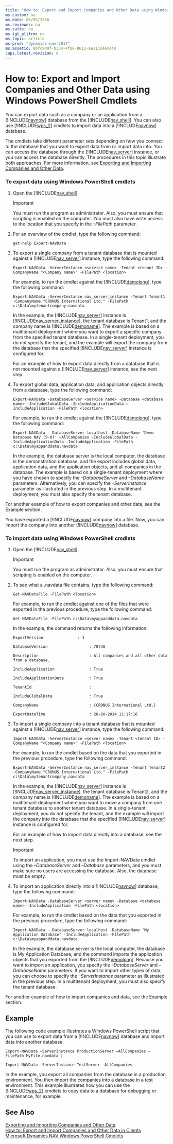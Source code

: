 ```yaml
---
title: "How to: Export and Import Companies and Other Data using Windows PowerShell Cmdlets"
ms.custom: na
ms.date: 06/05/2016
ms.reviewer: na
ms.suite: na
ms.tgt_pltfrm: na
ms.topic: article
ms-prod: "dynamics-nav-2017"
ms.assetid: 0bfc949f-b334-4f06-8612-a611324ecd40
caps.latest.revision: 8
---
```

# How to: Export and Import Companies and Other Data using Windows PowerShell Cmdlets
You can export data such as a company or an application from a [!INCLUDE[navnow](includes/navnow_md.md)] database from the [!INCLUDE[nav_shell](includes/nav_shell_md.md)]. You can also use [!INCLUDE[wps_2](includes/wps_2_md.md)] cmdlets to import data into a [!INCLUDE[navnow](includes/navnow_md.md)] database.  
  
 The cmdlets take different parameter sets depending on how you connect to the database that you want to export data from or import data into. You can access the database through the [!INCLUDE[nav_server](includes/nav_server_md.md)] instance, or you can access the database directly. The procedures in this topic illustrate both approaches. For more information, see [Exporting and Importing Companies and Other Data](Exporting-and-Importing-Companies-and-Other-Data.md).  
  
### To export data using Windows PowerShell cmdlets  
  
1.  Open the [!INCLUDE[nav_shell](includes/nav_shell_md.md)].  
  
    > [!IMPORTANT]  
    >  You must run the program as administrator. Also, you must ensure that scripting is enabled on the computer. You must also have write access to the location that you specify in the *–FilePath* parameter.  
  
2.  For an overview of the cmdlet, type the following command:  
  
    ```  
    get-help Export-NAVData  
    ```  
  
3.  To export a single company from a tenant database that is mounted against a [!INCLUDE[nav_server](includes/nav_server_md.md)] instance, type the following command:  
  
    ```  
    Export-NAVData -ServerInstance <service name> -Tenant <tenant ID> -CompanyName "<Company name>" -FilePath <location>  
    ```  
  
     For example, to run the cmdlet against the [!INCLUDE[demolong](includes/demolong_md.md)], type the following command:  
  
    ```  
    Export-NAVData -ServerInstance nav_server_instance -Tenant Tenant1 -CompanyName "CRONUS International Ltd." -FilePath c:\Data\mytenantcompany.navdata  
    ```  
  
     In the example, the [!INCLUDE[nav_server](includes/nav_server_md.md)] instance is [!INCLUDE[nav_server_instance](includes/nav_server_instance_md.md)], the tenant database is Tenant1, and the company name is [!INCLUDE[demoname](includes/demoname_md.md)]. The example is based on a multitenant deployment where you want to export a specific company from the specified tenant database. In a single-tenant deployment, you do not specify the tenant, and the example will export the company from the database that the specified [!INCLUDE[nav_server](includes/nav_server_md.md)] instance is configured for.  
  
     For an example of how to export data directly from a database that is not mounted against a [!INCLUDE[nav_server](includes/nav_server_md.md)] instance, see the next step.  
  
4.  To export global data, application data, and application objects directly from a database, type the following command:  
  
    ```  
    Export-NAVData -DatabaseServer <service name> -Database <database name> -IncludeGlobalData -IncludeApplicationData –IncludeApplication -FilePath <location>  
    ```  
  
     For example, to run the cmdlet against the [!INCLUDE[demolong](includes/demolong_md.md)], type the following command:  
  
    ```  
    Export-NAVData - DatabaseServer localhost -DatabaseName 'Demo Database NAV (9-0)' –AllCompanies -IncludeGlobalData -IncludeApplicationData -IncludeApplication -FilePath c:\Data\myappanddata.navdata  
    ```  
  
     In the example, the database server is the local computer, the database is the demonstration database, and the export includes global data, application data, and the application objects, and all companies in the database. The example is based on a single-tenant deployment where you have chosen to specify the *–DatabaseServer* and *–DatabaseName* parameters. Alternatively, you can specify the *–ServerInstance* parameter as illustrated in the previous step. In a multitenant deployment, you must also specify the tenant database.  
  
 For another example of how to export companies and other data, see the Example section.  
  
 You have exported a [!INCLUDE[navnow](includes/navnow_md.md)] company into a file. Now, you can import the company into another [!INCLUDE[navnow](includes/navnow_md.md)] database.  
  
### To import data using Windows PowerShell cmdlets  
  
1.  Open the [!INCLUDE[nav_shell](includes/nav_shell_md.md)].  
  
    > [!IMPORTANT]  
    >  You must run the program as administrator. Also, you must ensure that scripting is enabled on the computer.  
  
2.  To see what a .navdata file contains, type the following command:  
  
    ```  
    Get-NAVDataFile -FilePath <location>  
    ```  
  
     For example, to run the cmdlet against one of the files that were exported in the previous procedure, type the following command:  
  
    ```  
    Get-NAVDataFile -FilePath c:\Data\myappanddata.navdata  
    ```  
  
     In the example, the command returns the following information:  
  
    ```  
    ExportVersion               : 1  
  
    DatabaseVersion                  : 70730  
  
    Description                      : All companies and all other data from a database.  
  
    IncludeApplication               : True  
  
    IncludeApplicationData           : True  
  
    TenantId                         :    
  
    IncludeGlobalData                : True  
  
    CompanyName                      : {CRONUS International Ltd.}   
  
    ExportDateTime                   : 28-08-2014 11:17:16  
    ```  
  
3.  To import a single company into a tenant database that is mounted against a [!INCLUDE[nav_server](includes/nav_server_md.md)] instance, type the following command:  
  
    ```  
    Import-NAVData -ServerInstance <server name> -Tenant <tenant ID> -CompanyName "<Company name>" -FilePath <location>  
    ```  
  
     For example, to run the cmdlet based on the data that you exported in the previous procedure, type the following command:  
  
    ```  
    Export-NAVData -ServerInstance nav_server_instance -Tenant Tenant2 -CompanyName "CRONUS International Ltd." -FilePath c:\Data\mytenantcompany.navdata  
    ```  
  
     In the example, the [!INCLUDE[nav_server](includes/nav_server_md.md)] instance is [!INCLUDE[nav_server_instance](includes/nav_server_instance_md.md)], the tenant database is Tenant2, and the company name is [!INCLUDE[demoname](includes/demoname_md.md)]. The example is based on a multitenant deployment where you want to move a company from one tenant database to another tenant database. In a single-tenant deployment, you do not specify the tenant, and the example will import the company into the database that the specified [!INCLUDE[nav_server](includes/nav_server_md.md)] instance is configured for.  
  
     For an example of how to import data directly into a database, see the next step.  
  
    > [!IMPORTANT]  
    >  To import an application, you must use the Import-NAVData cmdlet using the *–DatabaseServer* and *–Database* parameters, and you must make sure no users are accessing the database. Also, the database must be empty.  
  
4.  To import an application directly into a [!INCLUDE[navnow](includes/navnow_md.md)] database, type the following command:  
  
    ```  
    Import-NAVData -DatabaseServer <server name> -Database <database name> -IncludeApplication -FilePath <location>  
    ```  
  
     For example, to run the cmdlet based on the data that you exported in the previous procedure, type the following command:  
  
    ```  
    Import-NAVData - DatabaseServer localhost -DatabaseName 'My Application Database' -IncludeApplication -FilePath c:\Data\myappanddata.navdata  
    ```  
  
     In the example, the database server is the local computer, the database is My Application Database, and the command imports the application objects that you exported from the [!INCLUDE[demolong](includes/demolong_md.md)]. Because you want to import an application, you specify the *–DatabaseServer* and *–DatabaseName* parameters. If you want to import other types of data, you can choose to specify the *–ServerInstance* parameter as illustrated in the previous step. In a multitenant deployment, you must also specify the tenant database.  
  
 For another example of how to import companies and data, see the Example section.  
  
## Example  
 The following code example illustrates a Windows PowerShell script that you can use to export data from a [!INCLUDE[navnow](includes/navnow_md.md)] database and import data into another database.  
  
```  
Export-NAVData –ServerInstance ProductionServer –AllCompanies –FilePath MyFile.navdata |  
  
Import-NAVData –ServerInstance TestServer -AllCompanies  
```  
  
 In the example, you export all companies from the database in a production environment. You then import the companies into a database in a test environment. This example illustrates how you can use the [!INCLUDE[wps_2](includes/wps_2_md.md)] cmdlets to copy data to a database for debugging or maintenance, for example.  
  
## See Also  
 [Exporting and Importing Companies and Other Data](Exporting-and-Importing-Companies-and-Other-Data.md)   
 [How to: Export and Import Companies and Other Data in Clients](How-to--Export-and-Import-Companies-and-Other-Data-in-Clients.md)   
 [Microsoft Dynamics NAV Windows PowerShell Cmdlets](Microsoft-Dynamics-NAV-Windows-PowerShell-Cmdlets.md)